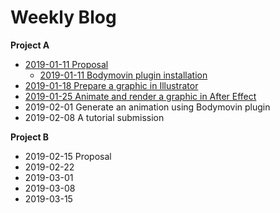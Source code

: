 # Weekly Blog

**Project A**
- [2019-01-11 Proposal](_posts/2019-01-11-projectA_Proposal.md)
  - [2019-01-11 Bodymovin plugin installation](_posts/2019-01-11-projectA.md)
- [2019-01-18 Prepare a graphic in Illustrator](_posts/2019-01-18-projectA.md)
- [2019-01-25 Animate and render a graphic in After Effect](_posts/2019-01-25-projectA.md)
- 2019-02-01 Generate an animation using Bodymovin plugin
- 2019-02-08 A tutorial submission

**Project B**
- 2019-02-15 Proposal
- 2019-02-22
- 2019-03-01
- 2019-03-08
- 2019-03-15
